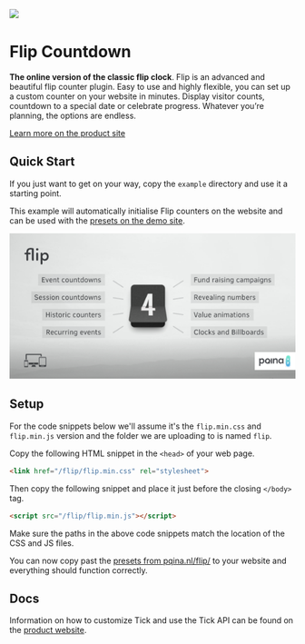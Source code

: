 ![](https://pqina.nl/flip/promotion/countdown.gif)

# Flip Countdown

**The online version of the classic flip clock**. Flip is an advanced and beautiful flip counter plugin. Easy to use and highly flexible, you can set up a custom counter on your website in minutes. Display visitor counts, countdown to a special date or celebrate progress. Whatever you’re planning, the options are endless.

[Learn more on the product site](https://pqina.nl/flip/)


## Quick Start

If you just want to get on your way, copy the `example` directory and use it a starting point.

This example will automatically initialise Flip counters on the website and can be used with the [presets on the demo site](https://pqina.nl/flip/#presets).

![Flip Counter](./flip.png)


## Setup

For the code snippets below we'll assume it's the `flip.min.css` and `flip.min.js` version and the folder we are uploading to is named `flip`.

Copy the following HTML snippet in the `<head>` of your web page.

```html
<link href="/flip/flip.min.css" rel="stylesheet">
```

Then copy the following snippet and place it just before the closing `</body>` tag.

```html
<script src="/flip/flip.min.js"></script>
```

Make sure the paths in the above code snippets match the location of the CSS and JS files.

You can now copy past the [presets from pqina.nl/flip/](https://pqina.nl/flip/#presets) to your website and everything should function correctly.


## Docs

Information on how to customize Tick and use the Tick API can be found on the [product website](http://tickcounterplugin.com/docs).
